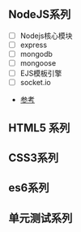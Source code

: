 ## NodeJS系列
- [ ]  Nodejs核心模块
- [ ]  express
- [ ]  mongodb
- [ ]  mongoose
- [ ]  EJS模板引擎
- [ ]  socket.io
- [参考](https://cnodejs.org/topic/548e53f157fd3ae46b2334fd)

## HTML5 系列

## CSS3系列

## es6系列

## 单元测试系列
